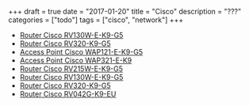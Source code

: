 +++
draft = true
date = "2017-01-20"
title = "Cisco"
description = "???"
categories = ["todo"]
tags = ["cisco", "network"]
+++

* [Router Cisco RV130W-E-K9-G5](https://www.morele.net/router-cisco-rv130w-e-k9-g5-702512/)
* [Router Cisco RV320-K9-G5](https://www.morele.net/router-cisco-rv320-k9-g5-583307/)
* [Access Point Cisco WAP121-E-K9-G5](https://www.morele.net/access-point-cisco-wap121-e-k9-g5-471234/)
* [Access Point Cisco WAP321-E-K9](https://www.morele.net/access-point-cisco-wap321-e-k9-472514/)
* [Router Cisco RV215W-E-K9-G5](https://www.morele.net/router-cisco-rv215w-e-k9-g5-541517/)
* [Router Cisco RV130W-E-K9-G5](https://www.morele.net/router-cisco-rv130w-e-k9-g5-702512/)
* [Router Cisco RV320-K9-G5](https://www.morele.net/router-cisco-rv320-k9-g5-583307/)
* [Router Cisco RV042G-K9-EU](https://www.morele.net/router-cisco-rv042g-k9-eu-492590/)